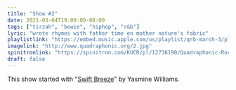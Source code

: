 ```yaml
---
title: "Show #2"
date: 2021-03-04T19:00:00-08:00
tags: ["tirzah", "bowie", "hiphop", "r&b"]
lyric: "wrote rhymes with father time on mother nature's fabric"
playlistlink: "https://embed.music.apple.com/us/playlist/qrb-march-3/pl.u-ovEWsEaD8L"
imagelink: "http://www.quadraphonic.org/2.jpg"
spinitronlink: "https://spinitron.com/KUCR/pl/12738190/Quadraphonic-Rock-Block"
draft: false
---
```


This show started with "[Swift Breeze](https://yasminwilliams.bandcamp.com/album/urban-driftwood)" by Yasmine Williams.
